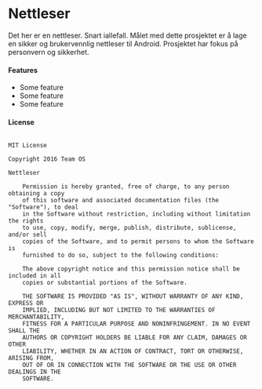 # Nettleser
Det her er en nettleser. Snart iallefall. 
Målet med dette prosjektet er å lage en sikker og brukervennlig nettleser til Android. Prosjektet har fokus på personvern og sikkerhet.

#### Features
* Some feature
* Some feature
* Some feature

#### License
````

MIT License

Copyright 2016 Team OS

Nettleser

	Permission is hereby granted, free of charge, to any person obtaining a copy
	of this software and associated documentation files (the "Software"), to deal
	in the Software without restriction, including without limitation the rights
	to use, copy, modify, merge, publish, distribute, sublicense, and/or sell
	copies of the Software, and to permit persons to whom the Software is
	furnished to do so, subject to the following conditions:

	The above copyright notice and this permission notice shall be included in all
	copies or substantial portions of the Software.

	THE SOFTWARE IS PROVIDED "AS IS", WITHOUT WARRANTY OF ANY KIND, EXPRESS OR
	IMPLIED, INCLUDING BUT NOT LIMITED TO THE WARRANTIES OF MERCHANTABILITY,
	FITNESS FOR A PARTICULAR PURPOSE AND NONINFRINGEMENT. IN NO EVENT SHALL THE
	AUTHORS OR COPYRIGHT HOLDERS BE LIABLE FOR ANY CLAIM, DAMAGES OR OTHER
	LIABILITY, WHETHER IN AN ACTION OF CONTRACT, TORT OR OTHERWISE, ARISING FROM,
	OUT OF OR IN CONNECTION WITH THE SOFTWARE OR THE USE OR OTHER DEALINGS IN THE
	SOFTWARE.
````